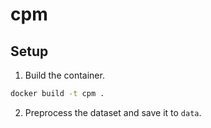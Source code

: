 # cpm

## Setup

1. Build the container.
```bash
docker build -t cpm .
```

2. Preprocess the dataset and save it to `data`.